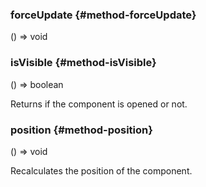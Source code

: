 
### forceUpdate {#method-forceUpdate}

() => void



### isVisible {#method-isVisible}

() => boolean


Returns if the component is opened or not.


### position {#method-position}

() => void


Recalculates the position of the component.

